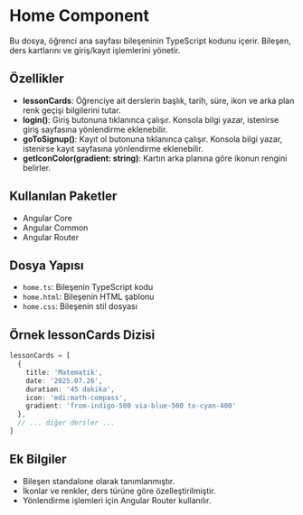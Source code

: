 # Home Component

Bu dosya, öğrenci ana sayfası bileşeninin TypeScript kodunu içerir. Bileşen, ders kartlarını ve giriş/kayıt işlemlerini yönetir.

## Özellikler

- **lessonCards**: Öğrenciye ait derslerin başlık, tarih, süre, ikon ve arka plan renk geçişi bilgilerini tutar.
- **login()**: Giriş butonuna tıklanınca çalışır. Konsola bilgi yazar, istenirse giriş sayfasına yönlendirme eklenebilir.
- **goToSignup()**: Kayıt ol butonuna tıklanınca çalışır. Konsola bilgi yazar, istenirse kayıt sayfasına yönlendirme eklenebilir.
- **getIconColor(gradient: string)**: Kartın arka planına göre ikonun rengini belirler.

## Kullanılan Paketler
- Angular Core
- Angular Common
- Angular Router

## Dosya Yapısı
- `home.ts`: Bileşenin TypeScript kodu
- `home.html`: Bileşenin HTML şablonu
- `home.css`: Bileşenin stil dosyası

## Örnek lessonCards Dizisi
```typescript
lessonCards = [
  {
    title: 'Matematik',
    date: '2025.07.26',
    duration: '45 dakika',
    icon: 'mdi:math-compass',
    gradient: 'from-indigo-500 via-blue-500 to-cyan-400'
  },
  // ... diğer dersler ...
]
```

## Ek Bilgiler
- Bileşen standalone olarak tanımlanmıştır.
- İkonlar ve renkler, ders türüne göre özelleştirilmiştir.
- Yönlendirme işlemleri için Angular Router kullanılır.

